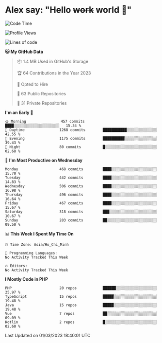 # Alex say: "Hello ~~work~~ world 🐾"

<!--START_SECTION:waka-->
![Code Time](http://img.shields.io/badge/Code%20Time-839%20hrs%205%20mins-blue)

![Profile Views](http://img.shields.io/badge/Profile%20Views-0-blue)

![Lines of code](https://img.shields.io/badge/From%20Hello%20World%20I%27ve%20Written-30.5%20million%20lines%20of%20code-blue)

**🐱 My GitHub Data** 

> 📦 1.4 MB Used in GitHub's Storage 
 > 
> 🏆 64 Contributions in the Year 2023
 > 
> 💼 Opted to Hire
 > 
> 📜 63 Public Repositories 
 > 
> 🔑 31 Private Repositories 
 > 
**I'm an Early 🐤** 

```text
🌞 Morning                457 commits         ████░░░░░░░░░░░░░░░░░░░░░   15.34 % 
🌆 Daytime                1268 commits        ███████████░░░░░░░░░░░░░░   42.55 % 
🌃 Evening                1175 commits        ██████████░░░░░░░░░░░░░░░   39.43 % 
🌙 Night                  80 commits          █░░░░░░░░░░░░░░░░░░░░░░░░   02.68 % 
```
📅 **I'm Most Productive on Wednesday** 

```text
Monday                   468 commits         ████░░░░░░░░░░░░░░░░░░░░░   15.70 % 
Tuesday                  442 commits         ████░░░░░░░░░░░░░░░░░░░░░   14.83 % 
Wednesday                506 commits         ████░░░░░░░░░░░░░░░░░░░░░   16.98 % 
Thursday                 496 commits         ████░░░░░░░░░░░░░░░░░░░░░   16.64 % 
Friday                   467 commits         ████░░░░░░░░░░░░░░░░░░░░░   15.67 % 
Saturday                 318 commits         ███░░░░░░░░░░░░░░░░░░░░░░   10.67 % 
Sunday                   283 commits         ██░░░░░░░░░░░░░░░░░░░░░░░   09.50 % 
```


📊 **This Week I Spent My Time On** 

```text
🕑︎ Time Zone: Asia/Ho_Chi_Minh

💬 Programming Languages: 
No Activity Tracked This Week

🔥 Editors: 
No Activity Tracked This Week
```

**I Mostly Code in PHP** 

```text
PHP                      20 repos            ██████░░░░░░░░░░░░░░░░░░░   25.97 % 
TypeScript               15 repos            █████░░░░░░░░░░░░░░░░░░░░   19.48 % 
Java                     15 repos            █████░░░░░░░░░░░░░░░░░░░░   19.48 % 
Vue                      7 repos             ██░░░░░░░░░░░░░░░░░░░░░░░   09.09 % 
Kotlin                   2 repos             █░░░░░░░░░░░░░░░░░░░░░░░░   02.60 % 
```




 Last Updated on 01/03/2023 18:40:01 UTC
<!--END_SECTION:waka-->
